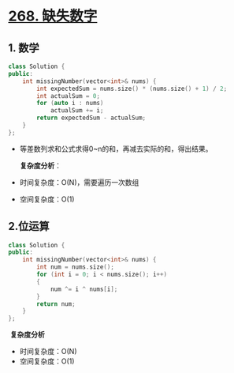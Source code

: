 # [268. 缺失数字](https://leetcode-cn.com/problems/missing-number/)

## 1. 数学

```cpp
class Solution {
public:
    int missingNumber(vector<int>& nums) {
        int expectedSum = nums.size() * (nums.size() + 1) / 2;
        int actualSum = 0;
        for (auto i : nums)
            actualSum += i;
        return expectedSum - actualSum;
    }
};
```

- 等差数列求和公式求得0~n的和，再减去实际的和，得出结果。

  **复杂度分析**： 

- 时间复杂度：O(N)，需要遍历一次数组

- 空间复杂度：O(1) 



## 2.位运算

```cpp
class Solution {
public:
    int missingNumber(vector<int>& nums) {
        int num = nums.size();
        for (int i = 0; i < nums.size(); i++)
        {
            num ^= i ^ nums[i];
        }
        return num;
    }
};
```

​		**复杂度分析**

- 时间复杂度：O(N)
- 空间复杂度：O(1)